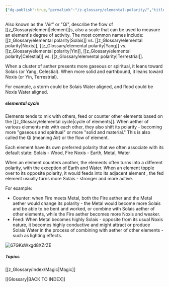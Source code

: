 ```yaml
---
{"dg-publish":true,"permalink":"/z-glossary/elemental-polarity/","title":"Elemental Polarity","hide":true,"noteIcon":""}
---
```


Also known as the "Air" or "Qi", describe the flow of [[z_Glossary/element\|element]]s, also a scale that can be used to measure an element's degree of activity. The most common names include: [[z_Glossary/elemental polarity\|Solais]] vs. [[z_Glossary/elemental polarity\|Noxis]], [[z_Glossary/elemental polarity\|Yang]] vs. [[z_Glossary/elemental polarity\|Yin]], [[z_Glossary/elemental polarity\|Celestial]] vs. [[z_Glossary/elemental polarity\|Terrestrial]].

When a cluster of aether presents more gaseous or spiritual, it leans toward Solais (or Yang, Celestial). When more solid and earthbound, it leans toward Noxis (or Yin, Terrestrial). 

For example, a storm could be Solais Water aligned, and flood could be Noxis Water aligned. 

##### elemental cycle 
Elements tends to mix with others, feed or counter other elements based on the [[z_Glossary/elemental cycle\|cycle of elements]]. When aether of various elements mix with each other, they also shift its polarity - becoming more "gaseous and spiritual" or more "solid and material." This is also called the Qi (meaning Air) or the flow of element.  

Each element have its own preferred polarity that we often associate with its default state: 
Solais - Wood, Fire
Noxis - Earth, Metal, Water

When an element counters another, the elements often turns into a different polarity, with the exception of Earth and Water. When an element topple over to its opposite polarity, it would feeds into its adjacent element , the fed element usually turns more Solais - stronger and more active. 

For example: 
 - Counter: when Fire meets Metal, both the Fire aether and the Metal aether would change its polarity - the Metal would become more Solais and be able to be bent and worked, or combine with Solais aether of other elements, while the Fire aether becomes more Noxis and weaker. 
 - Feed: When Metal becomes highly Solais - opposite from its usual Noxis nature, it becomes highly conductive and might attract or produce Solais Water in the process of combining with aether of other elements - such as lighting effects. 





![67GKsWxgd8XZrZE](https://i.imgur.com/XMmCVWl.png)



##### Topics
[[z_Glossary/Index/Magic\|Magic]]


[[Glossary\|BACK TO INDEX]]